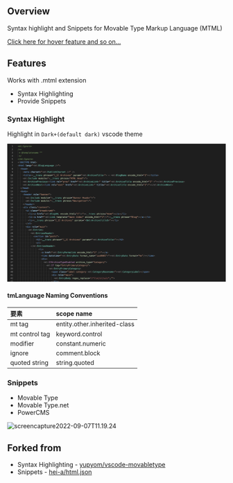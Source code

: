 ## Overview

Syntax highlight and Snippets for Movable Type Markup Language (MTML)

[Click here for hover feature and so on...](https://marketplace.visualstudio.com/items?itemName=fhiromasa.mtml-language-feature)

## Features

Works with .mtml extension

- Syntax Highlighting
- Provide Snippets

### Syntax Highlight

Highlight in `Dark+(default dark)` vscode theme

![screenshot2022-09-07T11.08.41](./images/screenshot2022-09-07T11.08.41.png "screenshot2022-09-07T11.08.41")

#### tmLanguage Naming Conventions

| 要素           | scope name                   |
| :------------- | :--------------------------- |
| mt tag         | entity.other.inherited-class |
| mt control tag | keyword.control              |
| modifier       | constant.numeric             |
| ignore         | comment.block                |
| quoted string  | string.quoted                |

### Snippets

- Movable Type
- Movable Type.net
- PowerCMS

![screencapture2022-09-07T11.19.24](./images/screencapture2022-09-07T11.19.24.gif "screencapture2022-09-07T11.19.24")

## Forked from

- Syntax Highlighting - [yupyom/vscode-movabletype](https://github.com/yupyom/vscode-movabletype/tree/0.1.0)
- Snippets - [hei-a/html.json](https://gist.github.com/hei-a/73c9ccdad642b64d6d1c03b629ee14c7)
